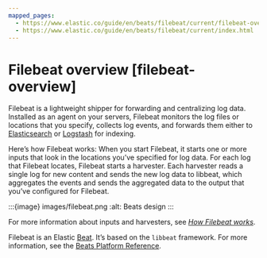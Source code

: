 ```yaml
---
mapped_pages:
  - https://www.elastic.co/guide/en/beats/filebeat/current/filebeat-overview.html
  - https://www.elastic.co/guide/en/beats/filebeat/current/index.html
---
```


# Filebeat overview [filebeat-overview]

Filebeat is a lightweight shipper for forwarding and centralizing log data. Installed as an agent on your servers, Filebeat monitors the log files or locations that you specify, collects log events, and forwards them either to [Elasticsearch](https://www.elastic.co/products/elasticsearch) or [Logstash](https://www.elastic.co/products/logstash) for indexing.

Here’s how Filebeat works: When you start Filebeat, it starts one or more inputs that look in the locations you’ve specified for log data. For each log that Filebeat locates, Filebeat starts a harvester. Each harvester reads a single log for new content and sends the new log data to libbeat, which aggregates the events and sends the aggregated data to the output that you’ve configured for Filebeat.

:::{image} images/filebeat.png
:alt: Beats design
:::

For more information about inputs and harvesters, see [*How Filebeat works*](/reference/filebeat/how-filebeat-works.md).

Filebeat is an Elastic [Beat](https://www.elastic.co/beats). It’s based on the `libbeat` framework. For more information, see the [Beats Platform Reference](/reference/index.md).

